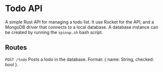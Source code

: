 # Todo API
A simple Rust API for managing a todo list. It use Rocket for the API, and a MongoDB driver that connects to a local database. A database instance can be created by running the `spinup.sh` bash script.

## Routes

`POST /todo` Posts a todo in the database. Format: { name: String, checked: bool }.
